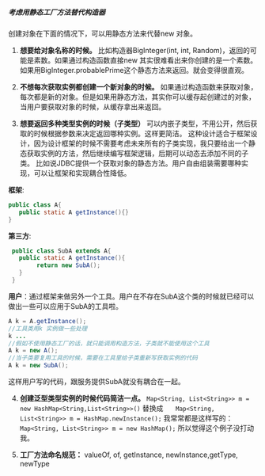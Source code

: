 ##### 考虑用静态工厂方法替代构造器
   创建对象在下面的情况下，可以用静态方法来代替new 对象。
   
   1. **想要给对象名称的时候。**
   比如构造器BigInteger(int, int, Random)，返回的可能是素数。如果通过构造函数直接new 其实很难看出来你创建的是一个素数。如果用BigInteger.probablePrime这个静态方法来返回。就会变得很直观。
   
   2. **不想每次获取实例都创建一个新对象的时候。**
   如果通过构造函数来获取对象，每次都是新的对象。但是如果用静态方法，其实你可以缓存起创建过的对象，当用户要获取对象的时候，从缓存拿出来返回。
   
   3. **想要返回多种类型实例的时候（子类型）**
   可以内嵌子类型，不用公开，然后获取的时候根据参数来决定返回哪种实例。这样更简洁。
   这种设计适合于框架设计，因为设计框架的时候不需要考虑未来所有的子类实现，我只要给出一个静态获取实例的方法，然后继续编写框架逻辑，后期可以动态去添加不同的子类。  比如说JDBC提供一个获取对象的静态方法。用户自由组装需要哪种实现，可以让框架和实现耦合性降低。
   
 **框架**:  
```java
public class A{
   public static A getInstance(){}
}
```
**第三方**:
```java
 public class SubA extends A{
   public static A getInstance(){
        return new SubA();
   }
 }
```


**用户**：通过框架来做另外一个工具。用户在不存在SubA这个类的时候就已经可以做出一些可以应用于SubA的工具啦。
```java
A k = A.getInstance();
//工具类用k 实例做一些处理
k ...  
//假如不使用静态工厂的话，就只能调用构造方法，子类就不能使用这个工具
A k = new A();
//当子类要复用工具的时候，需要在工具里给子类重新写获取实例的代码
A k = new SubA();
```
这样用户写的代码，跟服务提供SubA就没有耦合在一起。



   4. **创建泛型类型实例的时候代码简洁一点。**
   `Map<String, List<String>> m = new HashMap<String,List<String>>()`
   替换成
`   Map<String, List<String>> m = HashMap.newInstance();`
   我常常都是这样写的：
 `  Map<String, List<String>> m = new HashMap(); `
 所以觉得这个例子没打动我。
   
   5. **工厂方法命名规范：**
   valueOf, of, getInstance, newInstance,getType, newType
